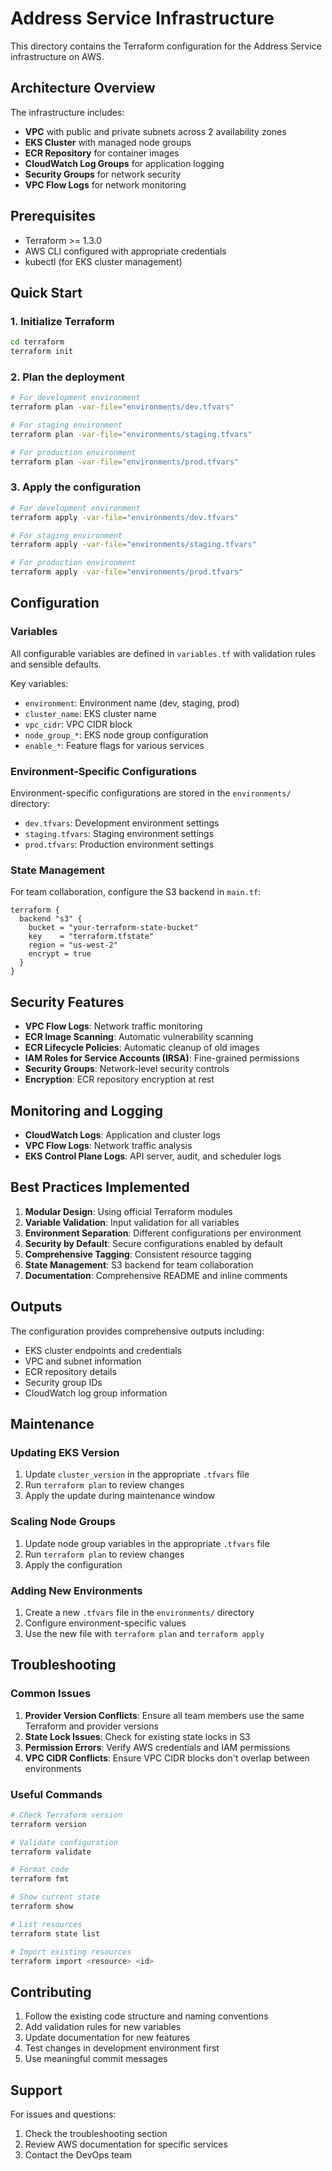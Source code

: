 # Address Service Infrastructure

This directory contains the Terraform configuration for the Address Service infrastructure on AWS.

## Architecture Overview

The infrastructure includes:
- **VPC** with public and private subnets across 2 availability zones
- **EKS Cluster** with managed node groups
- **ECR Repository** for container images
- **CloudWatch Log Groups** for application logging
- **Security Groups** for network security
- **VPC Flow Logs** for network monitoring

## Prerequisites

- Terraform >= 1.3.0
- AWS CLI configured with appropriate credentials
- kubectl (for EKS cluster management)

## Quick Start

### 1. Initialize Terraform
```bash
cd terraform
terraform init
```

### 2. Plan the deployment
```bash
# For development environment
terraform plan -var-file="environments/dev.tfvars"

# For staging environment
terraform plan -var-file="environments/staging.tfvars"

# For production environment
terraform plan -var-file="environments/prod.tfvars"
```

### 3. Apply the configuration
```bash
# For development environment
terraform apply -var-file="environments/dev.tfvars"

# For staging environment
terraform apply -var-file="environments/staging.tfvars"

# For production environment
terraform apply -var-file="environments/prod.tfvars"
```

## Configuration

### Variables

All configurable variables are defined in `variables.tf` with validation rules and sensible defaults.

Key variables:
- `environment`: Environment name (dev, staging, prod)
- `cluster_name`: EKS cluster name
- `vpc_cidr`: VPC CIDR block
- `node_group_*`: EKS node group configuration
- `enable_*`: Feature flags for various services

### Environment-Specific Configurations

Environment-specific configurations are stored in the `environments/` directory:
- `dev.tfvars`: Development environment settings
- `staging.tfvars`: Staging environment settings  
- `prod.tfvars`: Production environment settings

### State Management

For team collaboration, configure the S3 backend in `main.tf`:

```hcl
terraform {
  backend "s3" {
    bucket = "your-terraform-state-bucket"
    key    = "terraform.tfstate"
    region = "us-west-2"
    encrypt = true
  }
}
```

## Security Features

- **VPC Flow Logs**: Network traffic monitoring
- **ECR Image Scanning**: Automatic vulnerability scanning
- **ECR Lifecycle Policies**: Automatic cleanup of old images
- **IAM Roles for Service Accounts (IRSA)**: Fine-grained permissions
- **Security Groups**: Network-level security controls
- **Encryption**: ECR repository encryption at rest

## Monitoring and Logging

- **CloudWatch Logs**: Application and cluster logs
- **VPC Flow Logs**: Network traffic analysis
- **EKS Control Plane Logs**: API server, audit, and scheduler logs

## Best Practices Implemented

1. **Modular Design**: Using official Terraform modules
2. **Variable Validation**: Input validation for all variables
3. **Environment Separation**: Different configurations per environment
4. **Security by Default**: Secure configurations enabled by default
5. **Comprehensive Tagging**: Consistent resource tagging
6. **State Management**: S3 backend for team collaboration
7. **Documentation**: Comprehensive README and inline comments

## Outputs

The configuration provides comprehensive outputs including:
- EKS cluster endpoints and credentials
- VPC and subnet information
- ECR repository details
- Security group IDs
- CloudWatch log group information

## Maintenance

### Updating EKS Version
1. Update `cluster_version` in the appropriate `.tfvars` file
2. Run `terraform plan` to review changes
3. Apply the update during maintenance window

### Scaling Node Groups
1. Update node group variables in the appropriate `.tfvars` file
2. Run `terraform plan` to review changes
3. Apply the configuration

### Adding New Environments
1. Create a new `.tfvars` file in the `environments/` directory
2. Configure environment-specific values
3. Use the new file with `terraform plan` and `terraform apply`

## Troubleshooting

### Common Issues

1. **Provider Version Conflicts**: Ensure all team members use the same Terraform and provider versions
2. **State Lock Issues**: Check for existing state locks in S3
3. **Permission Errors**: Verify AWS credentials and IAM permissions
4. **VPC CIDR Conflicts**: Ensure VPC CIDR blocks don't overlap between environments

### Useful Commands

```bash
# Check Terraform version
terraform version

# Validate configuration
terraform validate

# Format code
terraform fmt

# Show current state
terraform show

# List resources
terraform state list

# Import existing resources
terraform import <resource> <id>
```

## Contributing

1. Follow the existing code structure and naming conventions
2. Add validation rules for new variables
3. Update documentation for new features
4. Test changes in development environment first
5. Use meaningful commit messages

## Support

For issues and questions:
1. Check the troubleshooting section
2. Review AWS documentation for specific services
3. Contact the DevOps team 